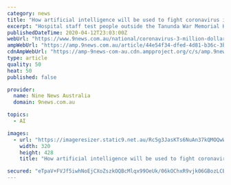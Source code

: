 ```yaml
---
category: news
title: "How artificial intelligence will be used to fight coronavirus in new $3m cash splash"
excerpt: "Hospital staff test people outside the Tanunda War Memorial Hospital, a dedicated COVID-19 testing clinic to deal with the expected uptick in cases in the Barossa Valley, northeast of Adelaide, on March 31. (AAP Image/David Mariuz)"
publishedDateTime: 2020-04-12T23:03:00Z
webUrl: "https://www.9news.com.au/national/coronavirus-3-million-dollar-funding-boost-artificial-intelligence-to-fast-track-covid19-diagnosis/44e54f34-dfed-4d81-b36c-3b58de6706e2"
ampWebUrl: "https://amp.9news.com.au/article/44e54f34-dfed-4d81-b36c-3b58de6706e2"
cdnAmpWebUrl: "https://amp-9news-com-au.cdn.ampproject.org/c/s/amp.9news.com.au/article/44e54f34-dfed-4d81-b36c-3b58de6706e2"
type: article
quality: 50
heat: 50
published: false

provider:
  name: Nine News Australia
  domain: 9news.com.au

topics:
  - AI

images:
  - url: "https://imageresizer.static9.net.au/Rc5g3JasKTs6NuAn37kQMOQwW54=/320x0/https%3A%2F%2Fprod.static9.net.au%2Ffs%2F3acba6b7-ce88-4370-a11a-e4406da4fac2"
    width: 320
    height: 428
    title: "How artificial intelligence will be used to fight coronavirus in new $3m cash splash"

secured: "eTpaV+FVJf5iwhNoEjCXoZszkOQBcMlqx99OeUk/06kOChxR9vjk06GBozLCBPzI2t6da6Gv7O7FqPW7I+fUFHta4fme8bEoHEKgzzSPJfrmGFGI5z+jnJf16agOZNzBW5ieRSAAoPnStVbRqUHCYl6dSVvtseWWFhSFyoX4nxwbcWV4x0s1MD99EgtnwICEoa+p8UOfDcEu9ZoZ7acSMG2QD7b5vlbYgUVBd/qqUXdShc2KixZwqCkJyOEWZ+3ConftpMrMz0EJHwqqrtyiWJrVW92PbuzzHHihnkwlXVaPpBN5//9qZBWMmpKAFY/0;Ad4+jPBZxszvk2yX/Uuogg=="
---
```


